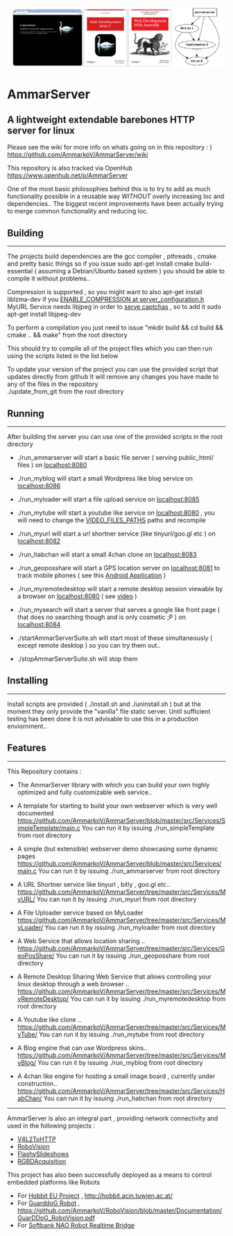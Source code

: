 ![AmmarServer](https://raw.githubusercontent.com/AmmarkoV/AmmarServer/master/doc/ammarserverbanner.png)

# AmmarServer
## A lightweight extendable barebones HTTP server for linux

Please see the wiki for more info on whats going on in this repository : )
https://github.com/AmmarkoV/AmmarServer/wiki

This repository is also tracked via OpenHub
https://www.openhub.net/p/AmmarServer

One of the most basic philosophies behind this is to try to add as much functionality possible in a reusable way *WITHOUT* overly increasing loc and dependencies.. The biggest recent improvements have been actually trying to merge common functionality and reducing loc. 


## Building
------------------------------------------------------------------ 

The projects build dependencies are the gcc compiler , pthreads , cmake and pretty basic things 
so if you issue sudo apt-get install cmake build-essential  ( assuming a Debian/Ubuntu based system ) you should be able to compile it without problems..

Compression is supported , so you might want to also apt-get install liblzma-dev if you [ENABLE_COMPRESSION at server_configuration.h](https://github.com/AmmarkoV/AmmarServer/blob/master/src/AmmServerlib/server_configuration.h#L163)
MyURL Service needs libjpeg in order to [serve captchas](https://github.com/AmmarkoV/AmmarServer/tree/master/src/AmmCaptcha) , so to add it sudo apt-get install libjpeg-dev

To perform a compilation you just need to issue 
"mkdir build && cd build &&  cmake .. && make" from the root directory

This should try to compile all of the project files which you can then run using the scripts listed in the list below 

To update your version of the project you can use the provided script that updates directly from github
It will remove any changes you have made to any of the files in the repository   
./update_from_git from the root directory 

## Running
------------------------------------------------------------------

After building the server you can use one of the provided scripts in the root directory

-  ./run_ammarserver will start a basic file server ( serving public_html/ files ) on [localhost:8080](http://localhost:8080)
-  ./run_myblog will start a small Wordpress like blog service on [localhost:8086](http://localhost:8086)
-  ./run_myloader will start a file upload service on [localhost:8085](http://localhost:8085)
-  ./run_mytube will start a youtube like service on [localhost:8080](http://localhost:8080) , you will need to change the [VIDEO_FILES_PATHS](https://github.com/AmmarkoV/AmmarServer/blob/master/src/Services/MyTube/main.c#L40) paths and recompile 
-  ./run_myurl will start a url shortner service (like tinyurl/goo.gl etc ) on [localhost:8082](http://localhost:8082)
-  ./run_habchan will start a small 4chan clone on [localhost:8083](http://localhost:8083)
-  ./run_geoposshare will start a GPS location server on [localhost:8081](http://localhost:8081) to track mobile phones ( see this [Android Application](https://github.com/AmmarkoV/GPSTransmitter)  ) 
-  ./run_myremotedesktop will start a remote desktop session viewable by a browser on [localhost:8080](http://localhost:8080) ( see [video](https://www.youtube.com/watch?v=aqH25ocm-Tc) )
-  ./run_mysearch will start a server that serves a google like front page ( that does no searching though and is only cosmetic ;P ) on [localhost:8084](http://localhost:8084)

-  ./startAmmarServerSuite.sh will start most of these simultaneously ( except remote desktop ) so you can try them out..
-  ./stopAmmarServerSuite.sh will stop them


## Installing
------------------------------------------------------------------

Install scripts are provided ( ./install.sh and ./uninstall.sh ) but at the moment they only provide the "vanilla" file static server. Until sufficient testing has been done it is not advisable to use this in a production enviornment.. 


## Features
------------------------------------------------------------------

This Repository contains :

-  The AmmarServer library with which you can build your own highly optimized 
and fully customizable web service..

-  A template for starting to build your own webserver which is very well documented
   https://github.com/AmmarkoV/AmmarServer/blob/master/src/Services/SimpleTemplate/main.c
   You can run it by issuing ./run_simpleTemplate from root directory 

-  A simple (but extensible) webserver demo showcasing some dynamic pages
   https://github.com/AmmarkoV/AmmarServer/blob/master/src/Services/main.c
   You can run it by issuing ./run_ammarserver from root directory 

-  A URL Shortner service like tinyurl , bitly , goo.gl etc..
   https://github.com/AmmarkoV/AmmarServer/tree/master/src/Services/MyURL/
   You can run it by issuing ./run_myurl from root directory 

-  A File Uploader service based on MyLoader
   https://github.com/AmmarkoV/AmmarServer/tree/master/src/Services/MyLoader/
   You can run it by issuing ./run_myloader from root directory 

-  A Web Service that allows location sharing ..
   https://github.com/AmmarkoV/AmmarServer/tree/master/src/Services/GeoPosShare/
   You can run it by issuing ./run_geoposshare from root directory 

-  A Remote Desktop Sharing Web Service that allows controlling your linux desktop through a web browser  ..
   https://github.com/AmmarkoV/AmmarServer/tree/master/src/Services/MyRemoteDesktop/
   You can run it by issuing ./run_myremotedesktop from root directory 

-  A Youtube like clone ..
   https://github.com/AmmarkoV/AmmarServer/tree/master/src/Services/MyTube/
   You can run it by issuing ./run_mytube from root directory 

-  A Blog engine that can use Wordpress skins..
   https://github.com/AmmarkoV/AmmarServer/tree/master/src/Services/MyBlog/
   You can run it by issuing ./run_myblog from root directory 

-  A 4chan like  engine for hosting a small image board , currently under construction..
   https://github.com/AmmarkoV/AmmarServer/tree/master/src/Services/HabChan/
   You can run it by issuing ./run_habchan from root directory 

------------------------------------------------------------------


AmmarServer is also an integral part , providing network connectivity and used in the following projects :
-  [V4L2ToHTTP](https://github.com/AmmarkoV/V4L2ToHTTP/)
-  [RoboVision](https://github.com/AmmarkoV/RoboVision/)
-  [FlashySlideshows](https://github.com/AmmarkoV/FlashySlideshows/)
-  [RGBDAcquisition](https://github.com/AmmarkoV/RGBDAcquisition)

This project has also been successfully deployed as a means to control embedded platforms like Robots
-  For [Hobbit EU Project](https://www.youtube.com/watch?v=41_8ktacxt8) , http://hobbit.acin.tuwien.ac.at/
-  For [GuarddoG Robot](https://www.youtube.com/watch?v=61GGKFbzG7I) , https://github.com/AmmarkoV/RoboVision/blob/master/Documentation/GuarDDoG_RoboVision.pdf
-  For [Softbank NAO Robot Realtime Bridge](https://www.youtube.com/watch?v=axfKwyVTRuA)

